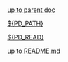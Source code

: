 # <const> <fiches> <solvendum> 

[up to parent doc](../solvendum.md)

[<pdpath> <DATA> <const> ${PD_PATH}](../DATA/consts/pdpath.md)

[<pdread> <DATA> <const> ${PD_READ}](../DATA/consts/pdread.md)

[up to README.md](../../../README.md)